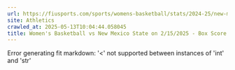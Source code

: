 ```yaml
---
url: https://fiusports.com/sports/womens-basketball/stats/2024-25/new-mexico-state/boxscore/12642
site: Athletics
crawled_at: 2025-05-13T10:04:44.058045
title: Women's Basketball vs New Mexico State on 2/15/2025 - Box Score - FIU Athletics
---
```


Error generating fit markdown: '<' not supported between instances of 'int' and 'str'
